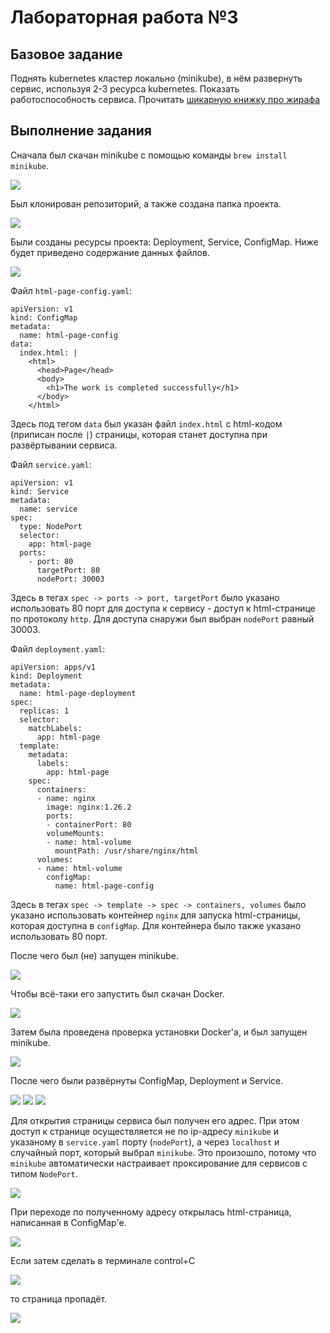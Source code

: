 # Лабораторная работа №3

## Базовое задание

Поднять kubernetes кластер локально (minikube), в нём развернуть сервис, используя 2-3 ресурса kubernetes. Показать работоспособность сервиса.
Прочитать [шикарную книжку про жирафа](https://drive.google.com/file/d/1Sm3EslfGtSaKZCZwnZ_8BZGmFiPC13Qp/view?usp=sharing)

## Выполнение задания

Сначала был скачан minikube с помощью команды `brew install minikube`.

![](screenshots/img1.png)

Был клонирован репозиторий, а также создана папка проекта.

![](screenshots/img2.png)

Были созданы ресурсы проекта: Deployment, Service, ConfigMap. Ниже будет приведено содержание данных файлов.

![](screenshots/img3.png)

Файл `html-page-config.yaml`:

```
apiVersion: v1
kind: ConfigMap
metadata: 
  name: html-page-config
data:
  index.html: |
    <html>
      <head>Page</head>
      <body>
        <h1>The work is completed successfully</h1>
      </body>
    </html>
```

Здесь под тегом `data` был указан файл `index.html` с html-кодом (приписан после `|`) страницы, которая станет доступна при развёртывании сервиса. 

Файл `service.yaml`:

```
apiVersion: v1
kind: Service
metadata: 
  name: service
spec:
  type: NodePort
  selector:
    app: html-page
  ports:
    - port: 80
      targetPort: 80
      nodePort: 30003
```

Здесь в тегах `spec -> ports -> port, targetPort` было указано использовать 80 порт для доступа к сервису - доступ к html-странице по протоколу `http`. Для доступа снаружи был выбран `nodePort` равный 30003.

Файл `deployment.yaml`:

```
apiVersion: apps/v1
kind: Deployment
metadata: 
  name: html-page-deployment
spec:
  replicas: 1
  selector: 
    matchLabels:
      app: html-page
  template: 
    metadata:
      labels:
        app: html-page
    spec: 
      containers:
      - name: nginx
        image: nginx:1.26.2
        ports:
        - containerPort: 80
        volumeMounts: 
        - name: html-volume
          mountPath: /usr/share/nginx/html
      volumes:
      - name: html-volume
        configMap: 
          name: html-page-config
```

Здесь в тегах `spec -> template -> spec -> containers, volumes` было указано использовать контейнер `nginx` для запуска html-страницы, которая доступна в `configMap`. Для контейнера было также указано использовать 80 порт. 

После чего был (не) запущен minikube.

![](screenshots/img4.png)

Чтобы всё-таки его запустить был скачан Docker.

![](screenshots/img5.png)

Затем была проведена проверка установки Docker'а, и был запущен minikube.

![](screenshots/img6.png)

После чего были развёрнуты ConfigMap, Deployment и Service. 

![](screenshots/img7.png)
![](screenshots/img8.png)
![](screenshots/img9.png)

Для открытия страницы сервиса был получен его адрес. При этом доступ к странице осуществляется не по ip-адресу `minikube` и указаному в `service.yaml` порту (`nodePort`), а через `localhost` и случайный порт, который выбрал `minikube`. Это произошло, потому что `minikube` автоматически настраивает проксирование для сервисов с типом `NodePort`.

![](screenshots/img10.png)

При переходе по полученному адресу открылась html-страница, написанная в ConfigMap'е. 

![](screenshots/img11.png)

Если затем сделать в терминале control+C

![](screenshots/img12.png)

то страница пропадёт.

![](screenshots/img13.png)
